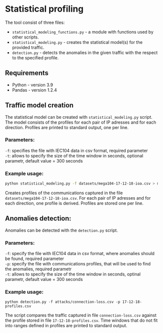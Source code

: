 # Statistical profiling

The tool consist of three files:

* `statistical_modeling_functions.py` - a module with functions used by other scripts.
* `statistical_modeling.py` - creates the statistical model(s) for the provided traffic. 
* `detection.py` - detects the anomalies in the given traffic with the respect to the specified profile. 

## Requirements

* Python - version 3.9
* Pandas - version 1.2.4

## Traffic model creation

The statistical model can be created with `statistical_modeling.py` script.
The model consists of the profiles for each pair of IP adresses and for each direction. 
Profiles are printed to standard output, one per line.

### Parameters:

`-f`: specifies the file with IEC104 data in csv format, required parameter \
`-t`: allows to specify the size of the time window in seconds, optional parametr, default value = 300 seconds

### Example usage:

```bash
python statistical_modeling.py -f datasets/mega104-17-12-18-ioa.csv > mega104-17-12-18-profile.csv
```

Creates profiles of the communications captured in the file `datasets/mega104-17-12-18-ioa.csv`.
For each pair of IP adresses and for each direction, one profile is derived. Profiles are stored one per line.

## Anomalies detection:

Anomalies can be detected with the `detection.py` script.

### Parameters:

`-f`: specify the file with IEC104 data in csv format, where anomalies should be found, required parameter \
`-p`: specify the file with communications profiles, that will be used to find the anomalies, required parametr \
`-t`: allows to specify the size of the time window in seconds, optinal parametr, default value = 300 seconds

### Example usage: 

```
python detection.py -f attacks/connection-loss.csv -p 17-12-18-profiles.csv
```

The script compares the traffic captured in file `connection-loss.csv` against the profile stored in file `17-12-18-profiles.csv`.
Time windows that do not fit into ranges defined in profiles are printed to standard output.
